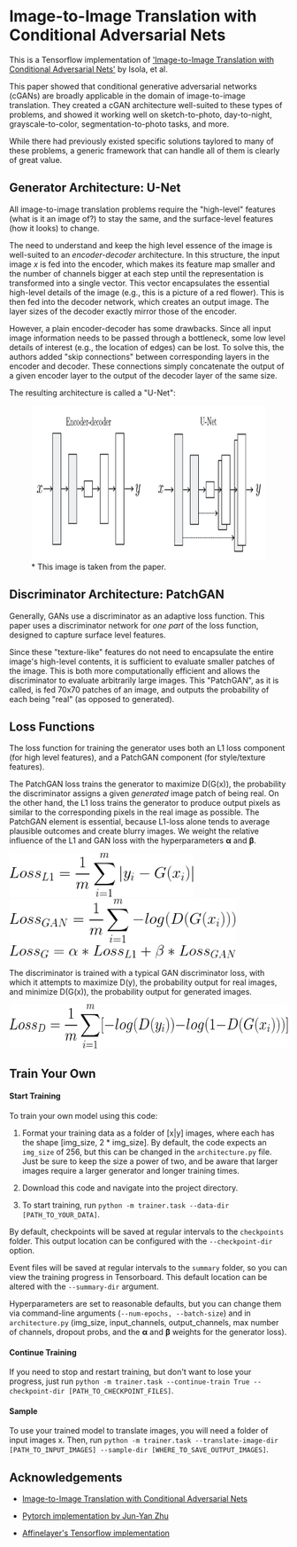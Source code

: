 # Image-to-Image Translation with Conditional Adversarial Nets

This is a Tensorflow implementation of ['Image-to-Image Translation with Conditional Adversarial Nets'](https://arxiv.org/pdf/1611.07004.pdf) by Isola, et al. 

This paper showed that conditional generative adversarial networks (cGANs) are broadly applicable in the domain of image-to-image translation. They created a cGAN architecture well-suited to these types of problems, and showed it working well on sketch-to-photo, day-to-night, grayscale-to-color, segmentation-to-photo tasks, and more. 

While there had previously existed specific solutions taylored to many of these problems, a generic framework that can handle all of them is clearly of great value.  

## Generator Architecture: U-Net 

All image-to-image translation problems require the "high-level" features (what is it an image of?) to stay the same, and the surface-level features (how it looks) to change. 

The need to understand and keep the high level essence of the image is well-suited to an <i>encoder-decoder</i> architecture. In this structure, the input image <i>x</i> is fed into the encoder, which makes its feature map smaller and the number of channels bigger at each step until the representation is transformed into a single vector. This vector encapsulates the essential high-level details of the image (e.g., this is a picture of a red flower). This is then fed into the decoder network, which creates an output image. The layer sizes of the decoder exactly mirror those of the encoder.

However, a plain encoder-decoder has some drawbacks. Since all input image information needs to be passed through a bottleneck, some low level details of interest (e.g., the location of edges) can be lost. To solve this, the authors added "skip connections" between corresponding layers in the encoder and decoder. These connections simply concatenate the output of a given encoder layer to the output of the decoder layer of the same size. 

The resulting architecture is called a "U-Net":

<figure>
<img height='280' src='readme_images/u-net.png'/>
<figcaption>* This image is taken from the paper.</figcaption>
</figure>

## Discriminator Architecture: PatchGAN

Generally, GANs use a discriminator as an adaptive loss function. This paper uses a discriminator network for <i>one part</i> of the loss function, designed to capture surface level features.  

Since these "texture-like" features do not need to encapsulate the entire image's high-level contents, it is sufficient to evaluate smaller patches of the image. This is both more computationally efficient and allows the discriminator to evaluate arbitrarily large images. This "PatchGAN", as it is called, is fed 70x70 patches of an image, and outputs the probability of each being "real" (as opposed to generated). 

## Loss Functions

The loss function for training the generator uses both an L1 loss component (for high level features), and a PatchGAN component (for style/texture features). 

The PatchGAN loss trains the generator to maximize D(G(x)), the probability the discriminator assigns a given <i>generated</i> image patch of being real. On the other hand, the L1 loss trains the generator to produce output pixels as similar to the corresponding pixels in the real image as possible. The PatchGAN element is essential, because L1-loss alone tends to average plausible outcomes and create blurry images. We weight the relative influence of the L1 and GAN loss with the hyperparameters <b>α</b> and <b>β</b>.

<img height='80' src='readme_images/L1_loss_fixed.png'/>
<img height='80' src='readme_images/GAN_loss.png'/>
<img height='25' src='readme_images/G_loss2.png'/>

The discriminator is trained with a typical GAN discriminator loss, with which it attempts to maximize D(y), the probability output for real images, and minimize D(G(x)), the probability output for generated images.

<img height='80' src='readme_images/D_loss.png'/>

## Train Your Own

#### Start Training

To train your own model using this code:

1. Format your training data as a folder of [x|y] images, where each has the shape [img_size, 2 * img_size]. By default, the code expects an ```img_size``` of 256, but this can be changed in the ```architecture.py``` file. Just be sure to keep the size a power of two, and be aware that larger images require a larger generator and longer training times.

2. Download this code and navigate into the project directory. 

3. To start training, run ```python -m trainer.task --data-dir [PATH_TO_YOUR_DATA]```. 

By default, checkpoints will be saved at regular intervals to the ```checkpoints``` folder. This output location can be configured with the ```--checkpoint-dir``` option. 

Event files will be saved at regular intervals to the ```summary``` folder, so you can view the training progress in Tensorboard. This default location can be altered with the ```--summary-dir``` argument.

Hyperparameters are set to reasonable defaults, but you can change them via command-line arguments (```--num-epochs, --batch-size```) and in ```architecture.py``` (img_size, input_channels, output_channels, max number of channels, dropout probs, and the <b>α</b> and <b>β</b> weights for the generator loss).

#### Continue Training

If you need to stop and restart training, but don't want to lose your progress, just run ```python -m trainer.task --continue-train True --checkpoint-dir [PATH_TO_CHECKPOINT_FILES]```.

#### Sample

To use your trained model to translate images, you will need a folder of input images x. Then, run ```python -m trainer.task --translate-image-dir [PATH_TO_INPUT_IMAGES] --sample-dir [WHERE_TO_SAVE_OUTPUT_IMAGES]```.

## Acknowledgements

* [Image-to-Image Translation with Conditional Adversarial Nets](https://arxiv.org/pdf/1611.07004.pdf)

* [Pytorch implementation by Jun-Yan Zhu](https://github.com/junyanz/pytorch-CycleGAN-and-pix2pix)

* [Affinelayer's Tensorflow implementation](https://github.com/affinelayer/pix2pix-tensorflow)
